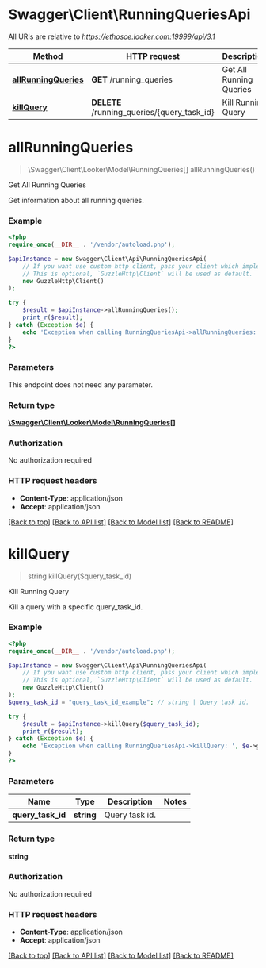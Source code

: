 # Swagger\Client\RunningQueriesApi

All URIs are relative to *https://ethosce.looker.com:19999/api/3.1*

Method | HTTP request | Description
------------- | ------------- | -------------
[**allRunningQueries**](RunningQueriesApi.md#allRunningQueries) | **GET** /running_queries | Get All Running Queries
[**killQuery**](RunningQueriesApi.md#killQuery) | **DELETE** /running_queries/{query_task_id} | Kill Running Query


# **allRunningQueries**
> \Swagger\Client\Looker\Model\RunningQueries[] allRunningQueries()

Get All Running Queries

Get information about all running queries.

### Example
```php
<?php
require_once(__DIR__ . '/vendor/autoload.php');

$apiInstance = new Swagger\Client\Api\RunningQueriesApi(
    // If you want use custom http client, pass your client which implements `GuzzleHttp\ClientInterface`.
    // This is optional, `GuzzleHttp\Client` will be used as default.
    new GuzzleHttp\Client()
);

try {
    $result = $apiInstance->allRunningQueries();
    print_r($result);
} catch (Exception $e) {
    echo 'Exception when calling RunningQueriesApi->allRunningQueries: ', $e->getMessage(), PHP_EOL;
}
?>
```

### Parameters
This endpoint does not need any parameter.

### Return type

[**\Swagger\Client\Looker\Model\RunningQueries[]**](../Model/RunningQueries.md)

### Authorization

No authorization required

### HTTP request headers

 - **Content-Type**: application/json
 - **Accept**: application/json

[[Back to top]](#) [[Back to API list]](../../README.md#documentation-for-api-endpoints) [[Back to Model list]](../../README.md#documentation-for-models) [[Back to README]](../../README.md)

# **killQuery**
> string killQuery($query_task_id)

Kill Running Query

Kill a query with a specific query_task_id.

### Example
```php
<?php
require_once(__DIR__ . '/vendor/autoload.php');

$apiInstance = new Swagger\Client\Api\RunningQueriesApi(
    // If you want use custom http client, pass your client which implements `GuzzleHttp\ClientInterface`.
    // This is optional, `GuzzleHttp\Client` will be used as default.
    new GuzzleHttp\Client()
);
$query_task_id = "query_task_id_example"; // string | Query task id.

try {
    $result = $apiInstance->killQuery($query_task_id);
    print_r($result);
} catch (Exception $e) {
    echo 'Exception when calling RunningQueriesApi->killQuery: ', $e->getMessage(), PHP_EOL;
}
?>
```

### Parameters

Name | Type | Description  | Notes
------------- | ------------- | ------------- | -------------
 **query_task_id** | **string**| Query task id. |

### Return type

**string**

### Authorization

No authorization required

### HTTP request headers

 - **Content-Type**: application/json
 - **Accept**: application/json

[[Back to top]](#) [[Back to API list]](../../README.md#documentation-for-api-endpoints) [[Back to Model list]](../../README.md#documentation-for-models) [[Back to README]](../../README.md)

